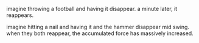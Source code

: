 imagine throwing a football and having it disappear. a minute later, it reappears.

imagine hitting a nail and having it and the hammer disappear mid swing. when they both reappear, the accumulated force has massively increased.
